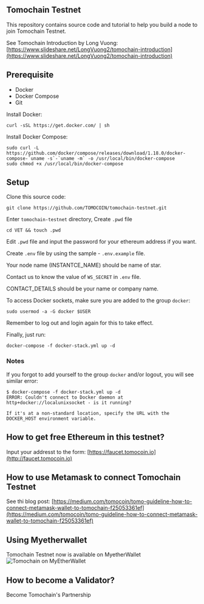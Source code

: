 ## Tomochain Testnet
This repository contains source code and tutorial to help you build a node to join Tomochain Testnet.

See Tomochain Introduction by Long Vuong: [https://www.slideshare.net/LongVuong2/tomochain-introduction](https://www.slideshare.net/LongVuong2/tomochain-introduction)

## Prerequisite
- Docker
- Docker Compose
- Git

Install Docker:
```
curl -sSL https://get.docker.com/ | sh
```
Install Docker Compose:
```
sudo curl -L https://github.com/docker/compose/releases/download/1.18.0/docker-compose-`uname -s`-`uname -m` -o /usr/local/bin/docker-compose
sudo chmod +x /usr/local/bin/docker-compose
```

## Setup

Clone this source code:
```
git clone https://github.com/TOMOCOIN/tomochain-testnet.git
```

Enter `tomochain-testnet` directory, Create `.pwd` file
```
cd VET && touch .pwd
```

Edit `.pwd` file and input the password for your ethereum address if you want.

Create `.env` file by using the sample - `.env.example` file.

Your node name (INSTANTCE_NAME) should be name of star.

Contact us to know the value of `WS_SECRET` in `.env` file.

CONTACT_DETAILS should be your name or company name.

To access Docker sockets, make sure you are added to the group `docker`:

```
sudo usermod -a -G docker $USER
```

Remember to log out and login again for this to take effect.

Finally, just run:
```
docker-compose -f docker-stack.yml up -d
```

### Notes

If you forgot to add yourself to the group `docker` and/or logout, you will see similar error:

```
$ docker-compose -f docker-stack.yml up -d
ERROR: Couldn't connect to Docker daemon at http+docker://localunixsocket - is it running?

If it's at a non-standard location, specify the URL with the DOCKER_HOST environment variable.
```

## How to get free Ethereum in this testnet?
Input your addresst to the form: [https://faucet.tomocoin.io](http://faucet.tomocoin.io)

## How to use Metamask to connect Tomochain Testnet
See thi blog post: [https://medium.com/tomocoin/tomo-guideline-how-to-connect-metamask-wallet-to-tomochain-f25053361ef](https://medium.com/tomocoin/tomo-guideline-how-to-connect-metamask-wallet-to-tomochain-f25053361ef)

## Using Myetherwallet
Tomochain Testnet now is available on MyetherWallet
![Tomochain on MyEtherWallet](https://scontent.fhan5-3.fna.fbcdn.net/v/t1.0-9/26047000_10208314959310568_4609849091381238429_n.jpg?oh=31ab2499dfbb29fe26db595dbf28818a&oe=5B16E6BE)

## How to become a Validator?
Become Tomochain's Partnership
